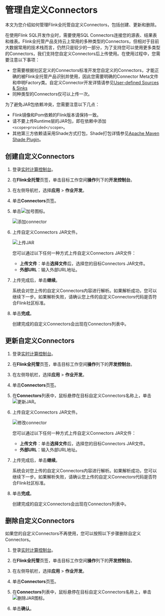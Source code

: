 # 管理自定义Connectors

本文为您介绍如何管理Flink全托管自定义Connectors，包括创建、更新和删除。

在使用Flink SQL开发作业时，需要使用SQL Connectors连接您的源表、结果表和维表。Flink全托管产品支持云上常用的多种类型的Connectors，但相对于目前大数据常用的技术栈而言，仍然只是较少的一部分，为了支持您可以使用更多类型的Connectors，我们支持您自定义Connectors后上传使用。在使用过程中，您需要注意以下事项：

-   您需要根据社区定义的Connectors标准开发您自定义的Connectors，才能正确的被Flink全托管产品识别并使用，因此您需要明确的Connector Meta文件和申明Factory类。自定义Connector开发详情请参见[User-defined Sources & Sinks](https://ci.apache.org/projects/flink/flink-docs-release-1.12/dev/table/sourceSinks.html)
-   同种类型的Connectors仅可以上传一次。

为了避免JAR包依赖冲突，您需要注意以下几点：

-   Flink镜像和Pom依赖的Flink版本请保持一致。
-   请不要上传Runtime层的JAR包，即在依赖中添加`<scope>provided</scope>`。
-   其他第三方依赖请采用Shade方式打包，Shade打包详情参见[Apache Maven Shade Plugin](https://maven.apache.org/plugins/maven-shade-plugin/index.html)。

## 创建自定义Connectors

1.  登录[实时计算控制台](https://realtime-compute.console.aliyun.com/regions/cn-shanghai)。

2.  在**Flink全托管**页签，单击目标工作空间**操作**列下的**开发控制台**。

3.  在左侧导航栏，选择**应用** \> **作业开发**。

4.  单击**Connectors**页签。

5.  单击![加号](https://static-aliyun-doc.oss-accelerate.aliyuncs.com/assets/img/zh-CN/5741796061/p187440.png)图标。

    ![添加connector](https://static-aliyun-doc.oss-accelerate.aliyuncs.com/assets/img/zh-CN/1233574161/p245238.png)

6.  上传自定义Connectors JAR文件。

    ![上传JAR](https://static-aliyun-doc.oss-accelerate.aliyuncs.com/assets/img/zh-CN/5924160161/p187443.png)

    您可以通过以下任何一种方式上传自定义Connectors JAR文件：

    -   **上传文件**：单击**选择文件**后，选择您的目标Connectors JAR文件。
    -   **外部URL**：输入外部URL地址。
7.  上传完成后，单击**继续**。

    系统会对您上传的自定义Connectors内容进行解析。如果解析成功，您可以继续下一步。如果解析失败，请确认您上传的自定义Connectors代码是否符合Flink社区标准。

8.  单击**完成**。

    创建完成的自定义Connectors会出现在Connectors列表中。


## 更新自定义Connectors

1.  登录[实时计算控制台](https://realtime-compute.console.aliyun.com/regions/cn-shanghai)。

2.  在**Flink全托管**页签，单击目标工作空间**操作**列下的**开发控制台**。

3.  在左侧导航栏，选择**应用** \> **作业开发**。

4.  单击**Connectors**页签。

5.  在**Connectors**列表中，鼠标悬停在目标自定义Connectors名称上，单击![更新JAR](https://static-aliyun-doc.oss-accelerate.aliyuncs.com/assets/img/zh-CN/5957179951/p164582.png)。

6.  上传自定义Connectors JAR文件。

    ![修改connector](https://static-aliyun-doc.oss-accelerate.aliyuncs.com/assets/img/zh-CN/5924160161/p187445.png)

    您可以通过以下任何一种方式上传自定义Connectors JAR文件：

    -   **上传文件**：单击**选择文件**后，选择您的目标Connectors JAR文件。
    -   **外部URL**：输入外部URL地址。
7.  上传完成后，单击**继续**。

    系统会对您上传的自定义Connectors内容进行解析。如果解析成功，您可以继续下一步。如果解析失败，请确认您上传的自定义Connectors代码是否符合Flink社区标准。

8.  单击**完成**。

    创建完成的自定义Connectors会出现在Connectors列表中。


## 删除自定义Connectors

如果您的自定义Connectors不再使用，您可以按照以下步骤删除自定义Connectors。

1.  登录[实时计算控制台](https://realtime-compute.console.aliyun.com/regions/cn-shanghai)。

2.  在**Flink全托管**页签，单击目标工作空间**操作**列下的**开发控制台**。

3.  在左侧导航栏，选择**应用** \> **作业开发**。

4.  单击**Connectors**页签。

5.  在**Connectors**列表中，鼠标悬停在目标自定义Connectors名称上，单击![删除JAR](https://static-aliyun-doc.oss-accelerate.aliyuncs.com/assets/img/zh-CN/5957179951/p164586.png)图标。

6.  单击**确认**。


